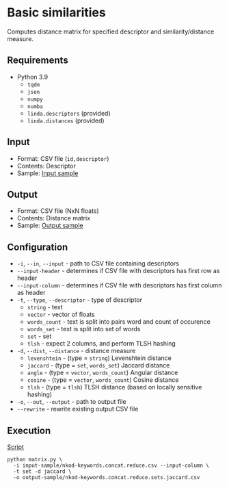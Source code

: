 # Basic similarities

Computes distance matrix for specified descriptor and similarity/distance measure.

## Requirements

- Python 3.9
    - `tqdm`
    - `json`
    - `numpy`
    - `numba`
    - `linda.descriptors` (provided)
    - `linda.distances` (provided)


## Input

- Format: CSV file (`id,descriptor`)
- Contents: Descriptor
- Sample: [Input sample](input-sample/nkod-keywords.concat.reduce.csv)

## Output

- Format: CSV file (NxN floats)
- Contents: Distance matrix
- Sample: [Output sample](output-sample/nkod-keywords.concat.reduce.sets.jaccard.csv)

## Configuration

- `-i`, `--in`, `--input` - path to CSV file containing descriptors
- `--input-header` - determines if CSV file with descriptors has first row as header
- `--input-column` - determines if CSV file with descriptors has first column as header
- `-t`, `--type`, `--descriptor` - type of descriptor
    - `string` - text
    - `vector` - vector of floats
    - `words_count` - text is split into pairs word and count of occurence
    - `words_set` - text is split into set of words
    - `set` - set
    - `tlsh` - expect 2 columns, and perform TLSH hashing
- `-d`, `--dist`, `--distance` - distance measure
    - `levenshtein` - (type = `string`) Levenshtein distance
    - `jaccard` - (type = `set`, `words_set`) Jaccard distance
    - `angle` - (type = `vector`, `words_count`) Angular distance
    - `cosine` - (type = `vector`, `words_count`) Cosine distance
    - `tlsh` - (type = `tlsh`) TLSH distance (based on locally sensitive hashing)
- `-o`, `--out`, `--output` - path to output file
- `--rewrite` - rewrite existing output CSV file

## Execution

[Script](script)
```shell
python matrix.py \
  -i input-sample/nkod-keywords.concat.reduce.csv --input-column \
  -t set -d jaccard \
  -o output-sample/nkod-keywords.concat.reduce.sets.jaccard.csv
```